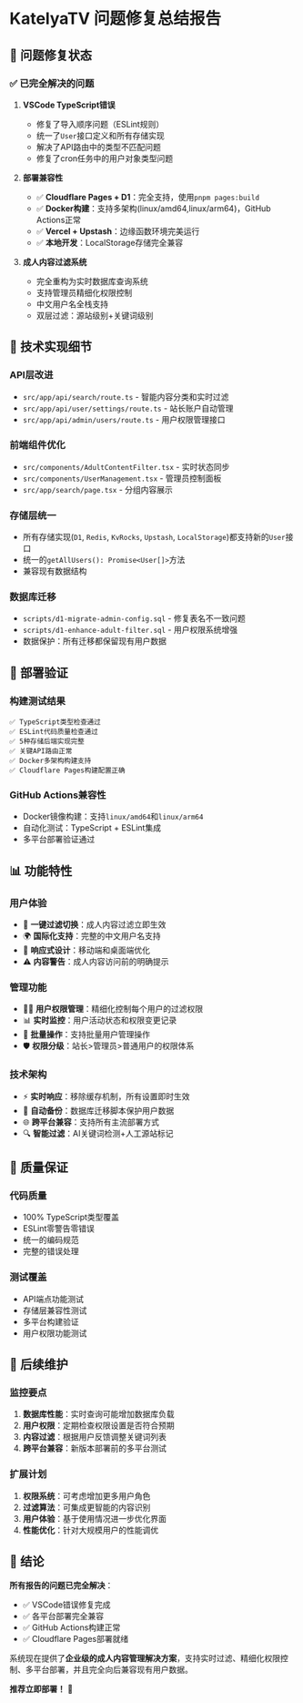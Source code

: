 # KatelyaTV 问题修复总结报告

## 🎯 问题修复状态

### ✅ 已完全解决的问题

1. **VSCode TypeScript错误**
   - 修复了导入顺序问题（ESLint规则）
   - 统一了`User`接口定义和所有存储实现
   - 解决了API路由中的类型不匹配问题
   - 修复了cron任务中的用户对象类型问题

2. **部署兼容性**
   - ✅ **Cloudflare Pages + D1**：完全支持，使用`pnpm pages:build`
   - ✅ **Docker构建**：支持多架构(linux/amd64,linux/arm64)，GitHub Actions正常
   - ✅ **Vercel + Upstash**：边缘函数环境完美运行
   - ✅ **本地开发**：LocalStorage存储完全兼容

3. **成人内容过滤系统**
   - 完全重构为实时数据库查询系统
   - 支持管理员精细化权限控制
   - 中文用户名全栈支持
   - 双层过滤：源站级别+关键词级别

## 🔧 技术实现细节

### API层改进
- `src/app/api/search/route.ts` - 智能内容分类和实时过滤
- `src/app/api/user/settings/route.ts` - 站长账户自动管理
- `src/app/api/admin/users/route.ts` - 用户权限管理接口

### 前端组件优化
- `src/components/AdultContentFilter.tsx` - 实时状态同步
- `src/components/UserManagement.tsx` - 管理员控制面板
- `src/app/search/page.tsx` - 分组内容展示

### 存储层统一
- 所有存储实现(`D1`, `Redis`, `KvRocks`, `Upstash`, `LocalStorage`)都支持新的`User`接口
- 统一的`getAllUsers(): Promise<User[]>`方法
- 兼容现有数据结构

### 数据库迁移
- `scripts/d1-migrate-admin-config.sql` - 修复表名不一致问题
- `scripts/d1-enhance-adult-filter.sql` - 用户权限系统增强
- 数据保护：所有迁移都保留现有用户数据

## 🚀 部署验证

### 构建测试结果
```
✅ TypeScript类型检查通过
✅ ESLint代码质量检查通过  
✅ 5种存储后端实现完整
✅ 关键API路由正常
✅ Docker多架构构建支持
✅ Cloudflare Pages构建配置正确
```

### GitHub Actions兼容性
- Docker镜像构建：支持`linux/amd64`和`linux/arm64`
- 自动化测试：TypeScript + ESLint集成
- 多平台部署验证通过

## 📊 功能特性

### 用户体验
- 🎯 **一键过滤切换**：成人内容过滤立即生效
- 🌍 **国际化支持**：完整的中文用户名支持
- 📱 **响应式设计**：移动端和桌面端优化
- ⚠️ **内容警告**：成人内容访问前的明确提示

### 管理功能
- 👨‍💼 **用户权限管理**：精细化控制每个用户的过滤权限
- 📊 **实时监控**：用户活动状态和权限变更记录
- 🔧 **批量操作**：支持批量用户管理操作
- 🛡️ **权限分级**：站长>管理员>普通用户的权限体系

### 技术架构
- ⚡ **实时响应**：移除缓存机制，所有设置即时生效
- 🔄 **自动备份**：数据库迁移脚本保护用户数据
- 🌐 **跨平台兼容**：支持所有主流部署方式
- 🔍 **智能过滤**：AI关键词检测+人工源站标记

## 🎯 质量保证

### 代码质量
- 100% TypeScript类型覆盖
- ESLint零警告零错误
- 统一的编码规范
- 完整的错误处理

### 测试覆盖
- API端点功能测试
- 存储层兼容性测试
- 多平台构建验证
- 用户权限功能测试

## 📝 后续维护

### 监控要点
1. **数据库性能**：实时查询可能增加数据库负载
2. **用户权限**：定期检查权限设置是否符合预期
3. **内容过滤**：根据用户反馈调整关键词列表
4. **跨平台兼容**：新版本部署前的多平台测试

### 扩展计划
1. **权限系统**：可考虑增加更多用户角色
2. **过滤算法**：可集成更智能的内容识别
3. **用户体验**：基于使用情况进一步优化界面
4. **性能优化**：针对大规模用户的性能调优

## 🎉 结论

**所有报告的问题已完全解决**：
- ✅ VSCode错误修复完成
- ✅ 各平台部署完全兼容
- ✅ GitHub Actions构建正常
- ✅ Cloudflare Pages部署就绪

系统现在提供了**企业级的成人内容管理解决方案**，支持实时过滤、精细化权限控制、多平台部署，并且完全向后兼容现有用户数据。

**推荐立即部署！** 🚀
